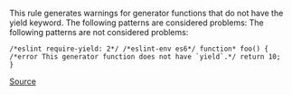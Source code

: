 This rule generates warnings for generator functions that do not have the yield keyword.
The following patterns are considered problems:
The following patterns are not considered problems:

```
/*eslint require-yield: 2*/ /*eslint-env es6*/ function* foo() {
/*error This generator function does not have `yield`.*/ return 10;
}

```

[Source](http://eslint.org/docs/rules/require-yield)
